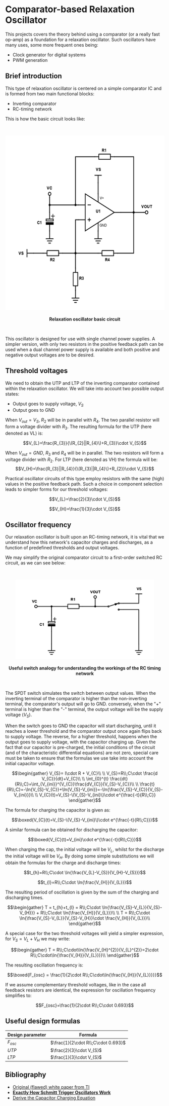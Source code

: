 # Comparator-based Relaxation Oscillator
This projects covers the theory behind using a comparator (or a really fast op-amp) as a foundation for a relaxation oscillator. Such oscillators have many uses, some more frequent ones being:
- Clock generator for digital systems
- PWM generation
## Brief introduction
This type of relaxation oscillator is centered on a simple comparator IC and is formed from two main functional blocks:
- Inverting comparator
- RC-timing network

This is how the basic circuit looks like:

<br>
  <p align="center">
    <img height = "550" src = "RELOSC.png">
    <br>
    <br>
    <a><b>Relaxation oscillator basic circuit</b></b></a>
</p>
<br>

This oscillator is designed for use with single channel power supplies. A simpler version, with only two resistors in the positive feedback path can be used when a dual channel power supply is available and both positive and negative output voltages are to be desired.

## Threshold voltages 
We need to obtain the UTP and LTP of the inverting comparator contained within the relaxation oscillator. We will take into account two possible output states: 
-  Output goes to supply voltage, $V_{S}$
-  Output goes to GND

When $V_{out}=V_{S}$, $R_{2}$ will be in parallel with $R_{4}$. The two parallel resistor will form a voltage divider with $R_{3}$. 
The resulting formula for the UTP (here denoted as VL) is:

$$V_{L}=\frac{R_{3}}{\(R_{2}||R_{4}\)+R_{3}}\cdot V_{S}$$

When $V_{out}=GND$, $R_{3}$ and $R_{4}$ will be in parallel. The two resistors will form a voltage divider with $R_{2}$.
For LTP (here denoted as VH) the formula will be:
$$V_{H}=\frac{R_{3}||R_{4}}{\(R_{3}||R_{4}\)+R_{2}}\cdot V_{S}$$

Practical oscillator circuits of this type employ resistors with the same (high) values in the positive feedback path. Such a choice in component selection leads to simpler forms for our threshold voltages:

$$V_{L}=\frac{2}{3}\cdot V_{S}$$

$$V_{H}=\frac{1}{3}\cdot V_{S}$$


## Oscillator frequency
Our relaxation oscillator is built upon an RC-timing network, it is vital that we understand how this network's capacitor charges and discharges, as a function of predefined thresholds and output voltages.

We may simplify the original comparator circuit to a first-order switched RC circuit, as we can see below:

<br>
  <p align="center">
    <img height = "250" src = "SWITCHANAL.png">
    <br>
    <br>
    <a><b>Useful switch analogy for understanding the workings of the RC timing network</b></a>
</p>
<br>

The SPDT switch simulates the switch between output values. When the inverting terminal of the comparator is higher than the non-inverting terminal, the comparator's output will go to GND. conversely, when the "+" terminal is higher than the "-" terminal, the output voltage will be the supply voltage ($V_{S}$).

When the switch goes to GND the capacitor will start discharging, until it reaches a lower threshold and the comparator output once again flips back to supply voltage. The reverse, for a higher threshold, happens when the output goes to supply voltage, with the capacitor charging up. Given the fact that our capacitor is pre-charged, the initial conditions of the circuit (and of the characteristic differential equations) are not zero, special care must be taken to ensure that the formulas we use take into account the initial capacitor voltage.

$$\begin{gather}
V_{S}= I\cdot R + V_{C}\\
\\
V_{S}=R\\;C\cdot \frac{d V_{C}}{dt}+V_{C}\\
\\
\int_{0}^{t} \frac{dt}{R\\;C}=\int_{V_{ini}}^{V_{C}}\frac{dV_{C}}{V_{S}-V_{C}}\\
\\
\frac{t}{R\\;C}=-\ln{V_{S}-V_{C}}+\ln{V_{S}-V_{ini}}=-\ln{\frac{V_{S}-V_{C}}{V_{S}-V_{ini}}}\\
\\
V_{C}(t)=V_{S}-\(V_{S}-V_{ini}\)\cdot e^{\frac{-t}{R\\;C}}
\end{gather}$$

The formula for charging the capacitor is given as:

$$\boxed{V_{C}(t)=V_{S}-\(V_{S}-V_{ini}\)\cdot e^{\frac{-t}{R\\;C}}}$$

A similar formula can be obtained for discharging the capacitor:

$$\boxed{V_{C}(t)=V_{ini}\cdot e^{\frac{-t}{R\\;C}}}$$

When charging the cap, the initial voltage will be $V_{L}$, whilst for the discharge the initial voltage will be $V_{H}$. By doing some simple substitutions we will obtain the formulas for the charge and discharge times:

$$t_{h}=R\\;C\cdot \ln{\frac{V_{L}-V_{S}}{V_{H}-V_{S}}}$$

$$t_{l}=R\\;C\cdot \ln{\frac{V_{H}}{V_{L}}}$$

The resulting period of oscillation is given by the sum of the charging and discharging times.

$$\begin{gather}
T = t_{h}+t_{l} = R\\;C\cdot \ln{\frac{V_{S}-V_{L}}{V_{S}-V_{H}}} + R\\;C\cdot \ln{\frac{V_{H}}{V_{L}}}\\
\\
T = R\\;C\cdot \ln{\frac{V_{S}-V_{L}}{V_{S}-V_{H}}\cdot \frac{V_{H}}{V_{L}}}\\
\end{gather}$$

A special case for the two threshold voltages will yield a simpler expression, for $V_{S}=V_{L}+V_{H}$ we may write:

$$\begin{gather}
T = R\\;C\cdot\ln{\frac{V_{H}^{2}}{V_{L}^{2}}=2\cdot R\\;C\cdot\ln{\frac{V_{H}}{V_{L}}}}\\
\end{gather}$$

The resulting oscillation frequency is:

$$\boxed{F_{osc} = \frac{1}{2\cdot R\\;C\cdot\ln{\frac{V_{H}}{V_{L}}}}}$$

If we assume complementary threshold voltages, like in the case all feedback resistors are identical, the expression for oscillation frequency simplifies to:

$$F_{osc}=\frac{1}{2\cdot R\\;C\cdot 0.693}$$

## Useful design formulas
| Design parameter | Formula                             |
|------------------|-------------------------------------|
| $F_{osc}$        | $\frac{1}{2\cdot R\\;C\cdot 0.693}$ |
| $UTP$            | $\frac{2}{3}\cdot V_{S}$      |
| $LTP$            | $\frac{1}{3}\cdot V_{S}$      |

## Bibliography
-  <a href="https://www.ti.com/lit/ab/snoa998/snoa998.pdf?ts=1709184405633&ref_url=https%253A%252F%252Fwww.google.com%252F">Original (flawed) white paper from TI</a>
-  <a href="https://www.allaboutcircuits.com/technical-articles/exactly-how-schmitt-trigger-oscillators-work/"><b>Exactly How Schmitt Trigger Oscillators Work</b></a>
-  <a href="https://www.youtube.com/watch?app=desktop&v=zxnSvf0Utzw">Derive the Capacitor Charging Equation</a>

